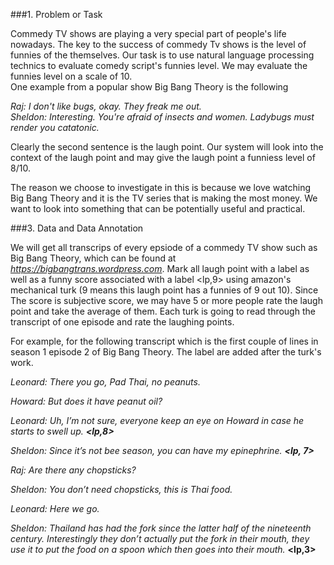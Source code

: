 ###1. Problem or Task

Commedy TV shows are playing a very special part of people's life nowadays. The key to the success of commedy Tv shows is the level of funnies of the themselves. Our task is to use natural language processing technics to evaluate comedy script's funnies level. We may evaluate the funnies level on a scale of 10.   
One example from a popular show Big Bang Theory is the following   

*Raj: I don't like bugs, okay. They freak me out.  
Sheldon: Interesting. You're afraid of insects and women. Ladybugs must render you catatonic.*  

Clearly the second sentence is the laugh point. Our system will look into the context of the laugh point and may give the laugh point a funniess level of 8/10.

The reason we choose to investigate in this is because we love watching Big Bang Theory and it is the TV series that is making the most money. We want to look into something that can be potentially useful and practical.



###3. Data and Data Annotation

We will get all transcrips of every epsiode of a commedy TV show such as Big Bang Theory, which can be found at *https://bigbangtrans.wordpress.com*. Mark all laugh point with a label as well as a funny score associated with a label \<lp,9> using amazon's mechanical turk (9 means this laugh point has a funnies of 9 out 10). Since The score is subjective score, we may have 5 or more people rate the laugh point and take the average of them. Each turk is going to read through the transcript of one episode and rate the laughing points. 

For example, for the following transcript which is the first couple of lines in season 1 episode 2 of Big Bang Theory. The label are added after the turk's work.
  
*Leonard: There you go, Pad Thai, no peanuts.*

*Howard: But does it have peanut oil?*

*Leonard: Uh, I’m not sure, everyone keep an eye on Howard in case he starts to swell up.* ***\<lp,8>***

*Sheldon: Since it’s not bee season, you can have my epinephrine.* ***\<lp, 7>***

*Raj: Are there any chopsticks?*

*Sheldon: You don’t need chopsticks, this is Thai food.*

*Leonard: Here we go.*

*Sheldon: Thailand has had the fork since the latter half of the nineteenth century. Interestingly they don’t actually put the fork in their mouth, they use it to put the food on a spoon which then goes into their mouth.* **\<lp,3>**